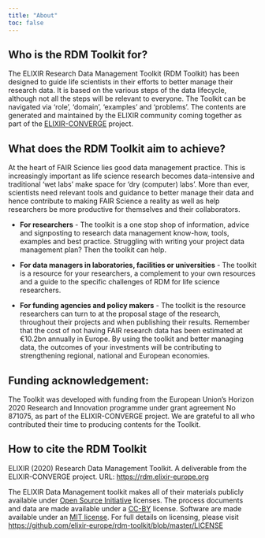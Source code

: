 ```yaml
---
title: "About"
toc: false
---
```


## Who is the RDM Toolkit for?
The ELIXIR Research Data Management Toolkit (RDM Toolkit) has been designed to guide life scientists in their efforts to better manage their research data. It is based on the various steps of the data lifecycle, although not all the steps will be relevant to everyone. The Toolkit can be navigated via ‘role’, ‘domain’, ‘examples’ and ‘problems’. The contents are generated and maintained by the ELIXIR community coming together as part of the [ELIXIR-CONVERGE](https://elixir-europe.org/about-us/how-funded/eu-projects/converge) project.

## What does the RDM Toolkit aim to achieve?
At the heart of FAIR Science lies good data management practice. This is increasingly important as life science research becomes data-intensive and traditional ‘wet labs’ make space for ‘dry (computer) labs’. More than ever, scientists need relevant tools and guidance to better manage their data and hence contribute to making FAIR Science a reality as well as help researchers be more productive for themselves and their collaborators.

- **For researchers** - The toolkit is a one stop shop of information, advice and signposting to research data management know-how, tools, examples and best practice. Struggling with writing your project data management plan? Then the toolkit can help.

- **For data managers in laboratories, facilities or universities** - The toolkit is a resource for your researchers, a complement to your own resources and a guide to the specific challenges of RDM for life science researchers. 

- **For funding agencies and policy makers** - The toolkit is the resource researchers can turn to at the proposal stage of the research, throughout their projects and when publishing their results.  Remember that the cost of not having FAIR research data has been estimated at €10.2bn annually in Europe. By using the toolkit and better managing  data, the outcomes of your investments will be contributing to strengthening regional, national and European economies.

## Funding acknowledgement:
The Toolkit was developed with funding from the European Union’s Horizon 2020 Research and Innovation programme under grant agreement No 871075, as part of the ELIXIR-CONVERGE project. We are grateful to all who contributed their time to producing contents for the Toolkit. 

## How to cite the RDM Toolkit
ELIXIR (2020) Research Data Management Toolkit. A deliverable from the ELIXIR-CONVERGE project. URL: https://rdm.elixir-europe.org


The ELIXIR Data Management toolkit makes all of their materials publicly available under [Open Source Initiative](https://opensource.org/licenses) licenses.
The process documents and data are made available under a [CC-BY](https://creativecommons.org/licenses/by/4.0/) license.
Software are made available under an [MIT license](https://opensource.org/licenses/mit-license.html).
For full details on licensing, please visit https://github.com/elixir-europe/rdm-toolkit/blob/master/LICENSE
